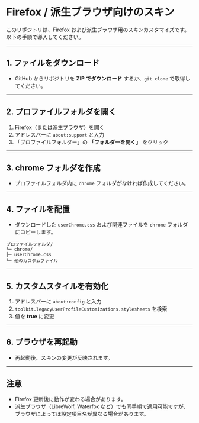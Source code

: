 # Firefox / 派生ブラウザ向けのスキン

このリポジトリは、Firefox および派生ブラウザ用のスキンカスタマイズです。以下の手順で導入してください。

---

## 1. ファイルをダウンロード

- GitHub からリポジトリを **ZIP でダウンロード** するか、`git clone` で取得してください。

---

## 2. プロファイルフォルダを開く

1. Firefox（または派生ブラウザ）を開く  
2. アドレスバーに `about:support` と入力  
3. 「プロファイルフォルダー」の **「フォルダーを開く」** をクリック

---

## 3. chrome フォルダを作成

- プロファイルフォルダ内に `chrome` フォルダがなければ作成してください。

---

## 4. ファイルを配置

- ダウンロードした `userChrome.css` および関連ファイルを `chrome` フォルダにコピーします。

```
プロファイルフォルダ/
└─ chrome/
├─ userChrome.css
└─ 他のカスタムファイル
```

---

## 5. カスタムスタイルを有効化

1. アドレスバーに `about:config` と入力  
2. `toolkit.legacyUserProfileCustomizations.stylesheets` を検索  
3. 値を **true** に変更

---

## 6. ブラウザを再起動

- 再起動後、スキンの変更が反映されます。

---

## 注意

- Firefox 更新後に動作が変わる場合があります。  
- 派生ブラウザ（LibreWolf, Waterfox など）でも同手順で適用可能ですが、ブラウザによっては設定項目名が異なる場合があります。
